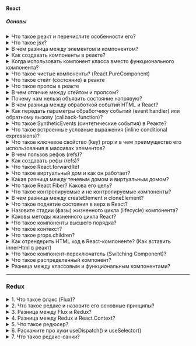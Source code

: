#### React

##### Основы

<details>
<summary> Что такое реакт и перечислите особенности его? </summary>

Это javascript - библиотека с открытым исходным кодом разработанной фейсбуком. Предназначена она для создания пользовательских интерфейсов. Основная философия реакта - компонентный подход, то есть весь интерфейс может быть разбит на минимальные функционирующие единицы => компоненты; и переиспользовать их (компоненты) можно в разы ускорить разработку.

К особенностям относится:

- компоненты - используемые и переиспользуемые;
- jsx облегчает чтение и написание кода
- использование виртуального дома вместо реального
- он универсальный, его можно использовать на сервере и на мобильных платформах с помощью React Native
- он декларативный, разработчик может описать внешний вид разных элементов в любых доступных состояниях. Декларативный подход позволяет сохранить исходный код и сделать его наглядным.

</details>

<details>
<summary> Что такое jsx?  </summary>

Это JSX — расширение языка синтаксиса JavaScript. Используется он для описания того, как должен выглядить пользовательский интерфейс. По сути это синтаксический сахар между createElement() и HTML.

К основным качествам: облегчает понимание, повышает производительность, должен иметь один самый внешний элемент

</details>

<details>
<summary> В чем разница между элементом и компонентом? </summary>

Элемент - простой объект и описывает то, что мы хотим увидеть на экране. Они иммутабельны, то есть они не могут быть изменены после создания.

```
const element = <h1>Привет, мир</h1>;
```

Компонент - это маленькие, повторно используемые части кода, которые возвращают React-элементы для отображения на странице.
Его можно объявит через классовый подход
с методом render(), который наследуется из React.Component. Или он может быть функцией. В обоих случаях, он принимает пропсы на вход и возвращает дерево JSX в качестве вывода:

```
function Welcome(props) {
  return <h1>Привет, {props.name}</h1>;
}
```

</details>

<details>
<summary> Как создавать компоненты в реакте?</summary>

Существует два способа объявленние компонентов:

- Функциональные компоненты - которые на вход получает данные в виде пропсов и возвращает реакт-элементы. Представляет собой функции

```
function Welcome(props) {
  return <h1>Привет, {props.name}</h1>;
}
```

- Классовые компоненты - создаются через классы.

```
class Welcome extends React.Component {
  render() {
    return <h1>Привет, {this.props.name}</h1>;
  }
}
```

</details>

<details>
<summary> Когда использовать компонент класса вместо функционального компонента? </summary>

Когда компоненты необходимы методы состояния или жизненого цикла использется классы. А если нам это не нужно то используетм компоненты функций.

Однако с добавлением хуков мы можем использовать состояния, жизненные циклы и другие функции в функциональном компоненте

</details>

<details>
<summary> Что такое чистые компоненты? (React.PureComponent) </summary>

1. В React.PureComponent реализован метод жизненного цикла shouldComponentUpdate(), отвечающий за проверку, нужно ли производить перерисовку компонента или нет. Он производит поверхностное сравнение пропсов и состояния компонента с предыдущими, чтобы понять, изменились ли они, и перерисовка происходит только в случае нахождения различий.

В React.Component перерисовка происходит всегда, так как подобная проверка отсутствует. Однако при желании ее может реализовать программист.

В функциональных компонентах за это отвечает React.memo()

2. Pure Components - это компоненты, которые не рендерятся повторно при обновлении их состояния и пропов одними и теми же значениями. Если значение предыдущего и нового состояния и пропов равны, компонент не отрисовывается повторно. "Чистые" компоненты ограничивают повторный рендеринг, обеспечивая повышение производительности приложения.

Особенности "чистых" компонентов

- Предотвращают повторный рендеринг компонента, если его состояние и пропы остались прежними
- Неявно реализуют метод shouldComponentUpdate()
- state и props сравниваются поверхностно
- В ряде случаев, такие компоненты являются более производительными

```
import React, { PureComponent } from 'react'

export default class Test extends PureComponent{
   render() {
      return 'Пример компонента с состоянием'
   }
}

```

</details>

<details>
<summary> Что такое стейт (состояние) в реакте</summary>

Состояние компонента (state) — это объект, в котором хранится необходимая компоненту информация, пока он существует. Важно, что состояние контролируется только самим компонентом, другие компоненты не имеют к нему доступа, если только не передать данные из состояния через пропы дочерним компонентам. Состояние может меняться, при этом происходит перерисовка компонента.

Менять состояния можно через хук useState

</details>

<details>
<summary> Что такое пропсы в реакте </summary>

Пропы (props) — это свойства, которые передаются в компонент. Пропы были созданы, чтобы обеспечить передачу данных от родительского компонента к дочернему.

</details>

<details>
<summary> В чем отличие между стейтом и пропсом?</summary>

Пропсы передаются компоненту как параметры функции, тогда как state находится внутри компонента (по аналогии с переменными, которые объявлены внутри функции).

</details>

<details>
<summary> Почему нам нельзя объявить состояние напрявую? </summary>

Если вы попытаетесь обновить состояние напрямую, компонент не будет повторно отображаться.

Вместо этого используйте setState() метод. Он планирует обновление объекта состояния компонента. Когда состояние изменяется, компонент отвечает повторным рендерингом.

</details>

<details>
<summary> В чем разница между обработкой событий HTML и React?</summary>

- В HTML имя события обычно пишется строчными буквами по соглашению: `<button onclick="activateLasers()"></button>`. В то время как в React следует соглашению camelCase :
  `<button onClick={activateLasers}>`

- В HTML мы можем вернуться false, чтобы предотвратить поведение по умолчанию:
  `<a
  href="#"
  onclick='console.log("The link was clicked."); return false;'
/>`. В то время как в React вы должны вызывать preventDefault() явно:

```
function handleClick(event) {
  event.preventDefault();
  console.log("The link was clicked.");
}
```

</details>

<details>
<summary> Как передать параметры обработчику событий (event handler) или обратному вызову (callback-function)? </summary>

1. Если мы говорим про компонент, то через пропсы к дочерним компонентам можно передавать функцию

2. Чтобы передать параметры обработчику событий можно обернуть в стрелочную функцию. Это действие равносильно использованию .bind:

```
<button onClick={() => this.handleClick(id)} />
```

```
<button onClick={this.handleClick.bind(this, id)} />
```

</details>

<details>
<summary> Что такое SyntheticEvents (синтетические события) в Реакте? </summary>

`SyntheticEvents` - это кроссбраузерная обёртка над нативным экземпляром события. Его API такой же, как и собственное событие браузера, включая stopPropagation()и preventDefault(), за исключением того, что события работают одинаково во всех браузерах.

</details>

<details>
<summary> Что такое встроенные условные выражения (inline conditional expressions)?</summary>

Вы можете использовать операторы if или тернарные выражения , доступные в JS, для условного отображения выражений. Помимо этих подходов, вы также можете встроить любые выражения в JSX, заключив их в фигурные скобки, а затем логический оператор JS &&.

```
<h1>Hello!</h1>;
{
  messages.length > 0 && !isLogin ? (
    <h2>You have {messages.length} unread messages.</h2>
  ) : (
    <h2>You don't have unread messages.</h2>
  );
}
```

</details>

<details>
<summary> Что такое ключевое свойство (key) prop и в чем преимущество его использования в массивах элементов?</summary>

A key— это специальный строковый атрибут, который следует включать при создании массивов элементов. Key prop помогает React определить, какие элементы были изменены, добавлены или удалены. Чаще всего в качестве ключа мы используем ID

`const todoItems = todos.map((todo) => <li key={todo.id}>{todo.text}</li>);`

В крайнем случае если нет id, то можно использовать индекс

</details>

<details>
<summary> В чем пользов рефов (refs)? </summary>

В основном нам надо избегать рефов, однако они могут быть полезны когда нам нужен прямой достук к элементу DOM или к экземпляру компоненту

</details>

<details>
<summary> Как создавать рефы (refs)? </summary>

Создаются с помощью метода `React.createRef()` и прикрепляются к элементам React через ref атрибут.

</details>

<details>
<summary> Что такое React.forwardRef</summary>

`React.forwardRef` - функция, которая позволяет передать рефы в качестве пропсов дочерному компоненту.

```
const ButtonElement = React.forwardRef((props, ref) => (
  <button ref={ref} className="CustomButton">
    {props.children}
  </button>
));

// Create ref to the DOM button:
const ref = React.createRef();
<ButtonElement ref={ref}>{"Forward Ref"}</ButtonElement>;
```

</details>

<details>
<summary> Что такое виртуальный дом и как он работает? </summary>

Виртуальный дом - копия реального дома, которая хранится в памяти и в дальнейшем синхронизируется с настоящим домом при помощи библиотеки: Reactdom в App.

По поводу его работы, то всего 3 простых шага:

1. Когда происходит изменения каких-то данных, весь пользовательский интерфейс повторно отображается в представлении Virtual DOM.
2. После устанавливается разница между виртуальным домом и новом
3. И как только это установка будет выполнена, реальный дом изменится

</details>

<details>
<summary> Какая разница между теневым домом и виртуальным домом? </summary>

Они оба отвечают за скорость загрузки страницы, а также создают отдельный экземпляр реального дома, однако отличия их в том, что:

- Virtual-dom создает копию всего объекта DOM, в отличии от shadow-dom, которое создает небольшие фрагменты объекта DOM

- Virtual-dom пытается избегать любых ненужных и дорогостоящих изменения в DOM. Он объединяет несколько изменений и выполняет один повторный рендеринг вместо множества мелких. Он добавляет поддерево элементов DOM в визуализацию документа вместо того, чтобы добавлять его в дерево DOM основного документа.

- Shadow-dom полезен для области видимости CSS. Он гарантирует, что стили, созданные внутри одного элемента Shadow DOM, остаются изолированными и находятся в пределах своей области.

- Shadow-dom реализует браузеры, а virtual-dom: библиотеки Реакт и вью
</details>

<details>
<summary> Что такое React Fiber? Какова его цель? </summary>
Относительно новый механизм, который был положен в основу реакта, начиная с 16 версии. Основной задачей было увеличить производительность для анимации, лейотов, а также раставлять приоритеты. Это и в то же время является его особенность, а именно инкрементальный рендиринг: когда можно разделить работу рендеринга на куски распределить их по нескольким фреймам. 
</details>

<details>
<summary> Что такое контролируемые и не контролируемые компоненты? </summary>

Контролируем компоненты - элементы, которые контролирует реакт, и туда входят следующие теги: input, textarea, select. Для того чтобы сделать управляемый компонент, нужно чтобы значение этих элементов хранилось именно в состоянии React компонента, т.е. управлялось через setState/useState, таким образом состояние React-компонента становится единственным источником правды для этих элементов.

Это неуправляемые компоненты - они хранят свои данные прямо в DOM. Чтобы прочитать их значения, используются рефы.

```

Если мы говорим про управляемые компоненты, то это элементы, которые контролирует React. Оно связано с input, textarea, select. Для того чтобы сделать управляемый компонент, нужно чтобы значение этих элементов хранилось именно в состоянии React компонента, т.е. управлялось через setState/useState

Это неуправляемые компоненты - они хранят свои данные прямо в DOM. Чтобы прочитать их значения, используются рефы.


```

</details>

<details>
<summary> В чем разница между createElement и cloneElement? </summary>

- createElement - Создаёт и возвращает новый React-элемент определённого типа. Код, написанный с использованием JSX, будет преобразован в React.createElement()
- cloneElement - Клонирует и возвращает новый React-элемент, используя элемент в качестве отправной точки (передачи с помощью пропсов)

</details>

<details>
<summary> Что такое поднятие состояния в верх в React? </summary>
Это паттерн, которое с помощью одного состояние может быть использовано сразу для несколько компонентов. Обычно некоторые компоненты должны реагировать на одни и те же события или изменения состояния, поэтому необходимо каким-то образом уведомлять все компоненты когда что-то изменилось как раз и используется состояние поднятие вверх. Это означает что общее состояние должно быть поднятно до общего ближайшего предка
</details>

<details>
<summary> Назовите стадии (фазы) жизненного цикла (lifecycle) компонента? </summary>

Жизненный цикл компонента состоит из трех отдельных фаз жизненного цикла:

- Moundting (монтирование) => компонент готов к монтированию в DOM браузера. Методы: constructor(), getDerivedStateFromProps(), render()и componentDidMount()жизненного цикла.
- Updating (обновление) => компонент обновляется при изменении его состояния через hook useState или передача пропcов.
- Unmounting (размонтирование) => на последнем этапе компонент не нужен и размонтируется из DOM браузера
</details>

<details>
<summary> Каковы методы жизненного цикла React? </summary>

1. shouldComponentUpdate() - когда нам необходимо указать следующий рендер на основе изменений состояния и пропсов. Он вызывает перед рендером, когда получает новые пропсы или состояние
2. static getDerivedStateFromProps() - вызывается непосредственно перед вызовом метода render. Он должен вернуть объект для обновления состояния или null, чтобы ничего не обновлять. Он необходим когда состояние зависит от изменений в просах
3. getSnapshotBeforeUpdate() - вызывается прямо перед этапом «фиксирования» (например, перед добавлением в DOM). Он позволяет компоненту брать некоторую информацию из DOM перед её возможным изменением.
4. static getDerivedStateFromError() и componentDidCatch() - вызывается после возникновения ошибки у компонента-потомка.
</details>

<details>
<summary> Что такое компоненты высшего порядка? </summary>

Компонент высшего порядка — это функция, которая принимает компонент и возвращает новый компонент. Она смотрит на входящие пропсы и принимает на их основании решение : перерисовывать или не перерисовывать.

</details>

<details>
<summary>  Что такое контекст? </summary>

Он разработан для передачи данных от одного компонента к другой избегая промежуточные компоненты. Например: избегая пропс дриблинга. Чтобы создать контекст нужно написать React.createContext(), затем используя provider мы оборачиваем наш компонент, в нем мы также задать значения, а чтобы получить доступ необходимо обернуть в Consumer()

</details>

<details>
<summary>  Что такое props.children? </summary>

Это контент между открывающим и закрывающим тегом компонента. Например: `<Welcome>Привет, мир!</Welcome>` Для классовых компонентов используйте this.props.children:

</details>

<details>
<summary> Как отрендерить HTML код в React-компоненте? (Как вставить innerHtml в реакт)</summary>

Основная идея в том, что например мы сделали запрос на сервер, а в ответ нам вернулась разметка его нужно отрисовать внутри компонента.

Для подобных задач в реакт существует специальный атрибут: dangerouslySetInnerHTML - атрибут для установки разметки HTML. Однако использование представляет собой угрозу межсайтового скриптинга. Отсюда и приставка dangerously в самом начале. В качестве аргумента принимает объект ключом html и html-разметкой в качестве значения. После чего это разметка будет отрендерена на странице

```
function createMarkup() {
  return {__html: 'Первый &middot; Второй'};
}

function MyComponent() {
  return <div dangerouslySetInnerHTML={createMarkup()} />;
}
```

Межсайтового скриптинга (XXS - Вид атаки, при которой в страницу сайта внедряется вредоносный код. При открытии страницы пользователем, код выполняется на его компьютере и устанавливает соединение с веб-сервером злоумышленника, который таким образом получает контроль над системой.)

</details>

<details>
<summary> Что такое компонент-переключатель (Switching Component)? </summary>
Это компонент, который рендерит один из несколько компонентов. Так называемый своеобразный реакт - паттерн, который позволяет реализовать удобный механизм отрисовки нескольких компонентов на основании какого-нибудь условия. Основная идея - структура в виде объекта, которая содержит ключи и соответсвующие им компоненты. Получая пропсы компонент переключатель вытягивает из них значения ключа. После чего по этому значению возвращает нужный компонент, которому с помощью спред оператора передаются все пропсы.
<img src='./assets/Switch-component.PNG' alt="switchComponent"/>
</details>

<details>
<summary> Что такое распределенный компонент? </summary>

Распределенный компонент - это разновидность компонента, который управляет своим внутренним состоянием, а логику рендеринга делегирует другому компоненту. Таким образом, место определения компонента отделяется от места его реализации. Это предоставляет возможность защитить специфическую логику от остального приложения, предоставляя "чистый" и выразительный API для потребления компонентом.

Они конструируются таким образом, чтобы оперировать набором данных, которые передаются через дочерние компоненты вместо пропов. Под капотом они используются низкоуровневое API, такое как React.children.map() и React.cloneElement(). С помощью этих методов компонент получает возможность к "самовыражению" способом, обеспечивающим возможность применения паттернов, связанных с композицией и масштабируемостью.

```
function App() {
  return (
    <Menu>
      <MenuButton>
        Операции <span aria-hidden>▾</span>
      </MenuButton>
      <MenuList>
        <MenuItem onSelect={() => alert('Download')}>Загрузить</MenuItem>
        <MenuItem onSelect={() => alert('Copy')}>Создать копию</MenuItem>
        <MenuItem onSelect={() => alert('Delete')}>Удалить</MenuItem>
      </MenuList>
    </Menu>
  )
}
```

Компонент `Menu` содержит явно определенное совместное состояние. Компоненты `MenuButton`, `MenuList` и `MenuItem` имеют доступ к этому состоянию, все манипуляции осуществляются в явном виде. Это позволяет получить выразительный API.

</details>

<details>
<summary> Разница между классовым и функциональным компонентами? </summary>

Функциональные компоненты

- Функциональные компоненты - это обычные функции JavaScript. Чаще всего, они представлены в форме стрелочных функций, но их вполне можно создавать и с помощью ключевого слова function
- Их часто называют компонентами без состояния, которые просто принимают данные и отображают их в некоторой форме; поэтому они, в основном, отвечают за рендеринг UI
- В них нельзя использовать методы жизненного цикла (например, componentDidMount())
- У них нет метода render()
- Как правило, они отвечают за UI и форму представления данных (например, компонент кнопки)
- Принимают и используют пропсы
- Им следует отдавать предпочтение в случаях, когда вам не требуется работать с состоянием

Классовые компоненты

- Для создания классовых компонентов используются классы ES6, расширяющие класс React.Component
- Их часто называют компонентами с состоянием, поскольку в них реализуется логика поведения на основе состояния
- Внутри классов могут использоваться методы жизненного цикла (например, componentDidMount())
- Принимают props и имеют к ним доступ через this.props
- Могут содержать refs (ссылки) на нижележащие DOM-узлы
- Могут использовать такие техники улучшения производительности, как shouldComponentUpdate() и PureComponent
</details>

---

### Redux

<details>
<summary> 1. Что такое флакс (Flux)? </summary>

Flux - архитектура, которая придумала предложила фейсбук для решения некоторые проблемы. Он построен на однонаправленном потоке (передачи) данных между компонентами. Флакс содержит 4 компонента - это action (действия), dispatcher (диспетчер), store (хранилище), view (представления).

Если говорить о них по подробней, то action - данные, которая передается диспетчеру. Диспетчер принимает эти данные и уведомляет стор об этом. А стор в свою очередь содержит состояния приложение и логику, после view запрашивает данные у стор и передает его другим (дочерним) компонентам.

</details>

<details>
<summary> 2. Что такое редакс и назовите его основные принципы? </summary>

Redux представляет собой контейнер для управления состоянием приложения, и он похож на Flux. К основным принципам редакса относится:

- единный стор, то есть у него один
- состояние предназначен только для чтения. А чтобы изменить состояние необходим action
- все изменения происходит только с помощью чистых функций.

Стоит отметить, что как у реакта - однонаправленный поток данных (он идет от родителя к потомку), так и у флакса и редакса.

</details>

<details>
<summary> 3. Разница между Flux и Redux? </summary>

- Флакс появился раньше, чем редакс. И как раз на основе флакса был сделан редакс;
- У флакса есть много сторов, а у редакса он один;
- У флакса состояние мутирует, а у редакса не мутирует;

</details>

<details>
<summary> 4. Разница между Redux и React.Context? </summary>

Стоит начать с того, что редакс более мощнее и у него больше функций чем в контексте. Например в контексте: нет редюсеров и санков. Вместо санков нам надо писать все с хуком useEffect(). А вся логика контекст его в компоненте, что делает компонент более большим и громоздким. Отличительными чертами также является:

- В редаксе мы используем useDispatch(), а в контексте useUpdate();
- В контексте нам нужно постоянно писать спред операторы, а вот в редаксе тулките можно этого не делать, так как он под капотом за нас это делает.

</details>

<details>
<summary> 5. Что такое редюсер?</summary>

Редьюсер - чистая функция, которая принимает два параметра:

- state;
- action;

</details>

<details>
<summary> 6. Раскажите про хуки useDispatch() и useSelector()</summary>

</details>

<details>
<summary> 7. Что такое редакс-санки?</summary>

</details>
